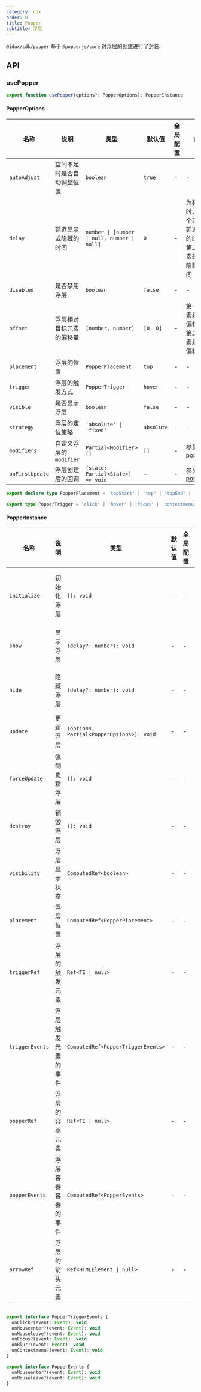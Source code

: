 ```yaml
---
category: cdk
order: 0
title: Popper
subtitle: 浮层
---
```


`@idux/cdk/popper` 基于 `@popperjs/core` 对浮层的创建进行了封装.

## API

### usePopper

```ts
export function usePopper(options?: PopperOptions): PopperInstance
```

#### PopperOptions

| 名称 | 说明 | 类型  | 默认值 | 全局配置 | 备注 |
| --- | --- | --- | --- | --- | --- |
| `autoAdjust` | 空间不足时是否自动调整位置 | `boolean` | `true` | - |- |
| `delay` | 延迟显示或隐藏的时间 | `number \| [number \| null, number \| null]` | `0` | - | 为数组时，第一个元素是延迟显示的时间，第二个元素是延迟隐藏的时间 |
| `disabled` | 是否禁用浮层 | `boolean` | `false` | - | - |
| `offset` | 浮层相对目标元素的偏移量 | `[number, number]` | `[0, 0]` | - | 第一个元素是水平偏移量，第二个元素是垂直偏移量 |
| `placement` | 浮层的位置 | `PopperPlacement` | `top` | - | - |
| `trigger` | 浮层的触发方式 | `PopperTrigger` | `hover` | - | - |
| `visible` | 是否显示浮层 | `boolean` | `false` | - | - |
| `strategy` | 浮层的定位策略 | `'absolute' \| 'fixed'` | `absolute` | - | - |
| `modifiers` | 自定义浮层的 `modifier` | `Partial<Modifier>[]` | `[]` | - | 参见[popper.js](https://popper.js.org/docs/v2/modifiers/) |
| `onFirstUpdate` | 浮层创建后的回调 | `(state: Partial<State>) => void` | - | - | 参见[popper.js](https://popper.js.org/docs/v2/lifecycle/#hook-into-the-lifecycle) |

```ts
export declare type PopperPlacement = 'topStart' | 'top' | 'topEnd' | 'rightStart' | 'right' | 'rightEnd' | 'bottomStart' | 'bottom' | 'bottomEnd' | 'leftStart' | 'left' | 'leftEnd'

export type PopperTrigger = 'click' | 'hover' | 'focus' | 'contextmenu' | 'manual'
```

#### PopperInstance

| 名称 | 说明 | 类型  | 默认值 | 全局配置 | 备注 |
| --- | --- | --- | --- | --- | --- |
| `initialize` | 初始化浮层 | `(): void` | - | - | 应该在组件被创建后调用 |
| `show` | 显示浮层 | `(delay?: number): void` | - | - | `delay` 是延迟显示的时间 |
| `hide` | 隐藏浮层 | `(delay?: number): void` | - | - | `delay` 是延迟隐藏的时间 |
| `update` | 更新浮层 | `(options: Partial<PopperOptions>): void` | - | - | - |
| `forceUpdate` | 强制更新浮层 | `(): void` | - | - | - |
| `destroy` | 销毁浮层 | `(): void` | - | - | - |
| `visibility` | 浮层显示状态 | `ComputedRef<boolean>` | -| - | - |
| `placement` | 浮层位置 | `ComputedRef<PopperPlacement>` | - | - | - |
| `triggerRef` | 浮层的触发元素 | `Ref<TE \| null>` | - | - |
| `triggerEvents` | 浮层触发元素的事件 | `ComputedRef<PopperTriggerEvents>` | - | - | 需要手动绑定到触发元素上 |
| `popperRef` | 浮层的容器元素 | `Ref<TE \| null>` | - | - |
| `popperEvents` | 浮层容器容器的事件 | `ComputedRef<PopperEvents>` | - | - | 需要手动绑定到浮层容器元素上 |
| `arrowRef` | 浮层的箭头元素 | `Ref<HTMLElement \| null>` | - | - | - |

```ts

export interface PopperTriggerEvents {
  onClick?(event: Event): void
  onMouseenter?(event: Event): void
  onMouseleave?(event: Event): void
  onFocus?(event: Event): void
  onBlur?(event: Event): void
  onContextmenu?(event: Event): void
}

export interface PopperEvents {
  onMouseenter?(event: Event): void
  onMouseleave?(event: Event): void
}
```
